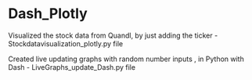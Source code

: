 # Dash_Plotly
Visualized the stock data from Quandl, by just adding the ticker - Stockdatavisualization_plotly.py file

Created live updating graphs with random number inputs , in Python with Dash -  LiveGraphs_update_Dash.py file 
